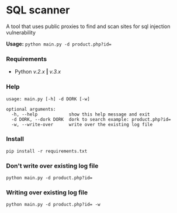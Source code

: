 # SQL scanner

A tool that uses public proxies to find and scan sites for sql injection vulnerability<br>

__Usage:__ `python main.py -d product.php?id=`

### Requirements
- Python *v.2.x* **|** *v.3.x*

### Help
```
usage: main.py [-h] -d DORK [-w]

optional arguments:
  -h, --help            show this help message and exit
  -d DORK, --dork DORK  dork to search example: product.php?id=
  -w, --write-over      write over the existing log file
```

### Install 
`pip install -r requirements.txt`

### Don't write over existing log file 
`python main.py -d product.php?id=`

### Writing over existing log file 
`python main.py -d product.php?id= -w`
